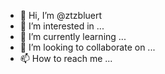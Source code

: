 - 👋 Hi, I’m @ztzbluert
- 👀 I’m interested in ...
- 🌱 I’m currently learning ...
- 💞️ I’m looking to collaborate on ...
- 📫 How to reach me ...

<!---
ztzbluert/ztzbluert is a ✨ special ✨ repository because its `README.md` (this file) appears on your GitHub profile.
You can click the Preview link to take a look at your changes.
--->
